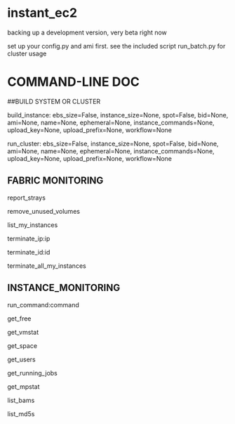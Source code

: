 # instant_ec2

backing up a development version, very beta right now

set up your config.py and ami first. see the included script run_batch.py for cluster usage


#      COMMAND-LINE DOC     #

##BUILD SYSTEM OR CLUSTER

build_instance: ebs_size=False, instance_size=None, spot=False, bid=None, ami=None, name=None, ephemeral=None, instance_commands=None, upload_key=None, upload_prefix=None, workflow=None

run_cluster:    ebs_size=False, instance_size=None, spot=False, bid=None, ami=None, name=None, ephemeral=None, instance_commands=None, upload_key=None, upload_prefix=None, workflow=None

## FABRIC MONITORING

report_strays

remove_unused_volumes

list_my_instances

terminate_ip:ip

terminate_id:id

terminate_all_my_instances
 

## INSTANCE_MONITORING

run_command:command

get_free

get_vmstat

get_space

get_users

get_running_jobs

get_mpstat

list_bams

list_md5s

